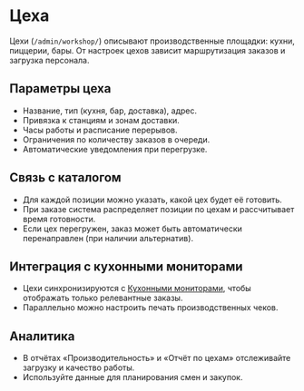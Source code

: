 # Цеха

Цехи (`/admin/workshop/`) описывают производственные площадки: кухни, пиццерии, бары. От настроек цехов зависит маршрутизация заказов и загрузка персонала.

## Параметры цеха

- Название, тип (кухня, бар, доставка), адрес.
- Привязка к станциям и зонам доставки.
- Часы работы и расписание перерывов.
- Ограничения по количеству заказов в очереди.
- Автоматические уведомления при перегрузке.

## Связь с каталогом

- Для каждой позиции можно указать, какой цех будет её готовить.
- При заказе система распределяет позиции по цехам и рассчитывает время готовности.
- Если цех перегружен, заказ может быть автоматически перенаправлен (при наличии альтернатив).

## Интеграция с кухонными мониторами

- Цехи синхронизируются с [Кухонными мониторами](kitchen-monitors.md), чтобы отображать только релевантные заказы.
- Параллельно можно настроить печать производственных чеков.

## Аналитика

- В отчётах «Производительность» и «Отчёт по цехам» отслеживайте загрузку и качество работы.
- Используйте данные для планирования смен и закупок.
